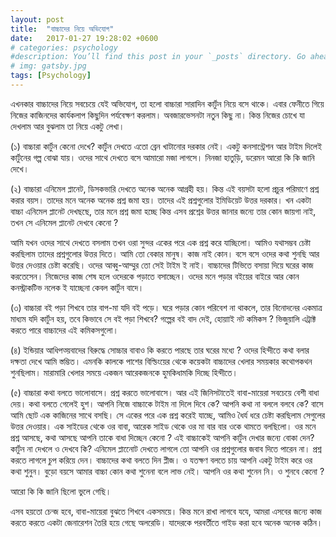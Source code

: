 ```yaml
---
layout: post
title:  "বাচ্চাদের নিয়ে অভিযোগ"
date:   2017-01-27 19:28:02 +0600
# categories: psychology
#description: You’ll find this post in your `_posts` directory. Go ahead and edit it and re-build the site to see your changes. # Add post description (optional)
# img: gatsby.jpg
tags: [Psychology]
---
```


এখনকার বাচ্চাদের নিয়ে সবচেয়ে যেই অভিযোগ, তা হলো বাচ্চারা সারাদিন কার্টুন নিয়ে বসে থাকে। এবার ফেনীতে গিয়ে নিজের কাজিনদের কার্যকলাপ কিছুদিন পর্যবেক্ষণ করলাম। অবজারভেসনটা নতুন কিছু না। কিন্ত নিজের চোখে যা দেখলাম আর বুঝলাম তা নিয়ে একটু লেখা।

(১) বাচ্চারা কার্টুন কেনো দেখে? কার্টুন দেখতে এতো ব্রেন খাটানোর দরকার নেই। একটু কনসান্ট্রেশন আর টাইম দিলেই কার্টুনের গল্প বোঝা যায়। ওদের সাথে দেখতে বসে আমারো মজা লাগসে। নিনজা হাতুড়ি, ডরেমন আরো কি কি জানি দেখে।

(২) বাচ্চারা এনিমেল প্লানেট, ডিসকভারি দেখতে অনেক অনেক আগ্রহী হয়। কিন্ত এই বয়সটা হলো প্রচুর পরিমাণে প্রশ্ন করার বয়স। তাদের মনে অনেক অনেক প্রশ্ন জমা হয়। তাদের এই প্রশ্নগুলোর ইমিডিয়েট উত্তর দরকার। খন একটা বাচ্চা এনিমেল প্লানেট দেখছছে, তার মনে প্রশ্ন জমা হচ্ছে কিন্ত এসব প্রশ্নের উত্তর জানার জন্যে তার কোন জায়গা নাই, তখন সে এনিমেল প্লানেট দেখবে কেনো ?

আমি যখন ওদের সাথে দেখতে বসলাম তখন ওরা সুন্দর একের পরে এক প্রশ্ন করে যাচ্ছিলো। আমিও যথাসম্ভব চেষ্টা করছিলাম তাদের প্রশ্নগুলোর উত্তর দিতে। আমি তো বেকার মানুষ। কাজ নাই কোন। বসে বসে ওদের কথা শুনছি আর উত্তর দেওয়ার চেষ্টা করেছি। ওদের আব্বু-আম্মুর তো সেই টাইম ই নাই। বাচ্চাদের টিভিতে বসায়া দিয়ে ঘরের কাজ করতেসেন। নিজেদের কাজ শেষ হলে ওদেরকে পড়াতে বসাচ্ছেন। ওদের মনে পড়ার বইয়ের বাইরে আর কোন কনস্ট্রাকটিভ নলেক ই যাচ্ছেনা কেবল কার্টুন বাদে।

(৩) বাচ্চারা বই পড়া শিখবে তার বাপ-মা যদি বই পড়ে। ঘরে পড়ার কোন পরিবেশ না থাকলে, তার বিনোদনের একমাত্র মাধ্যম যদি কার্টুন হয়, তবে কিভাবে সে বই পড়া শিখবে? গল্পের বই বাদ দেই, হোয়াাই নট কমিকস ? ভিজুয়ালি এট্রাক্ট করতে পারে বাচ্চাদের এই কমিকসগুলো।

(৪) ইন্ডিয়ার আধিপত্য়বাদের বিরুদ্ধে সোচ্চার বাবাও কি করতে পারছে তার ঘরের মধ্যে ? ওদের হিন্দীতে কথা বলার দক্ষতা দেখে আমি স্তম্ভিত। এমনকি কালকে পাশের বিল্ডিংয়ের থেকে কয়েকটা বাচ্চাদের খেলার সময়কার কথোপকথন শুনছিলাম। মারামারি খেলার সময়ে একজন আরেকজনকে হুমকিধামকি দিচ্ছে হিন্দীতে।

(৫) বাচ্চারা কথা বলতে ভালোবাসে। প্রশ্ন করতে ভালোবাসে। আর এই জিনিসটাতেই বাবা-মায়েরা সবচেয়ে বেশী বাধা দেয়। কথা বলতে গেলেই হুশ। আপনি নিজে বাচ্চাকে টাইম না দিলে দিবে কে? আপনি কথা না বললে বলবে কে? বাসে আমি ছোট এক কাজিনের সাথে বসছি। সে একের পরে এক প্রশ্ন করেই যাচ্ছে, আমিও ধৈর্য ধরে চেষ্টা করছিলাম সেগুলের উত্তর দেওয়ার। এক সাইডের থেকে ওর বাবা, আরেক সাইড থেকে ওর মা বার বার ওকে থামতে বলছিলো। ওর মনে প্রশ্ন আসছে, কথা আসছে আপনি তাকে বাধা দিচ্ছেন কেনো ? এই বাচ্চাকেই আপনি কার্টুন দেখার জন্যে বোকা দেন? কার্টুন না দেখলে ও দেখবে কি? এনিমেল প্লানেোট দেখতে লাগলে তো আপনি ওর প্রশ্নগুলোর জবাব দিতে পারেন না। প্রশ্ন করতে লাগলে চুপ করিয়ে দেন।
বাচ্চাদের কথা বলতে দিন প্লীজ। ও যতক্ষণ বলতে চায় আপনি একটু টাইম করে ওর কথা শুনুন।
বুড়ো বয়সে আমার বাচ্চা কোন কথা শুনেনা বলে লাভ নেই। আপনি ওর কথা শুনেন নি। ও শুনবে কেনো ?

আরো কি কি জানি ছিলো ভুলে গেছি।

এসব হয়তো চেন্জ হবে, বাবা-মায়েরা বুঝতে শিখবে একসময়ে। কিন্ত মনে রাখা লাগবে যযে, আমরা এসবের জন্যে কাজ করতে করতে একটা জেনারেশন তৈরি হয়ে গেছে অলরেডি। যাদেরকে পরবর্তীতে গাইড করা হবে অনেক অনেক কঠিন।

